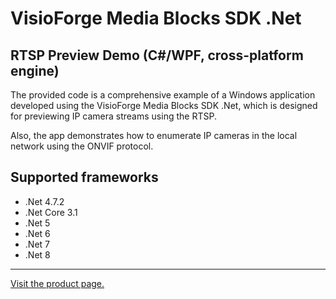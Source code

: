 ﻿# VisioForge Media Blocks SDK .Net

## RTSP Preview Demo (C#/WPF, cross-platform engine)

The provided code is a comprehensive example of a Windows application developed using the VisioForge Media Blocks SDK .Net, which is designed for previewing IP camera streams using the RTSP.

Also, the app demonstrates how to enumerate IP cameras in the local network using the ONVIF protocol.

## Supported frameworks

* .Net 4.7.2
* .Net Core 3.1
* .Net 5
* .Net 6
* .Net 7
* .Net 8

---

[Visit the product page.](https://www.visioforge.com/media-blocks-sdk-net)
